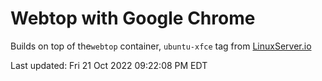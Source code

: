 # Webtop with Google Chrome

Builds on top of the`webtop` container, `ubuntu-xfce` tag from [LinuxServer.io](https://fleet.linuxserver.io/image?name=linuxserver/webtop)

Last updated: Fri 21 Oct 2022 09:22:08 PM EDT
